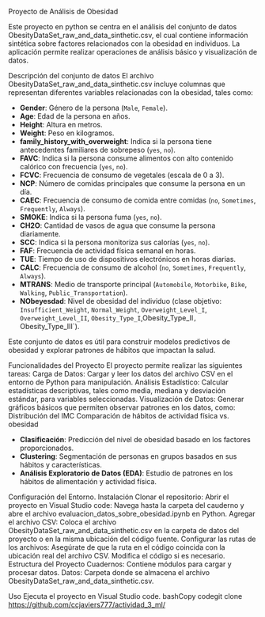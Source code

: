 Proyecto de Análisis de Obesidad

Este proyecto en python se centra en el análisis del conjunto de datos ObesityDataSet_raw_and_data_sinthetic.csv, el cual contiene información sintética sobre factores relacionados con la obesidad en individuos. La aplicación permite realizar operaciones de análisis básico y visualización de datos.

Descripción del conjunto de datos
El archivo ObesityDataSet_raw_and_data_sinthetic.csv incluye columnas que representan diferentes variables relacionadas con la obesidad, tales como:
- **Gender**: Género de la persona (`Male`, `Female`).
- **Age**: Edad de la persona en años.
- **Height**: Altura en metros.
- **Weight**: Peso en kilogramos.
- **family_history_with_overweight**: Indica si la persona tiene antecedentes familiares de sobrepeso (`yes`, `no`).
- **FAVC**: Indica si la persona consume alimentos con alto contenido calórico con frecuencia (`yes`, `no`).
- **FCVC**: Frecuencia de consumo de vegetales (escala de 0 a 3).
- **NCP**: Número de comidas principales que consume la persona en un día.
- **CAEC**: Frecuencia de consumo de comida entre comidas (`no`, `Sometimes`, `Frequently`, `Always`).
- **SMOKE**: Indica si la persona fuma (`yes`, `no`).
- **CH2O**: Cantidad de vasos de agua que consume la persona diariamente.
- **SCC**: Indica si la persona monitoriza sus calorías (`yes`, `no`).
- **FAF**: Frecuencia de actividad física semanal en horas.
- **TUE**: Tiempo de uso de dispositivos electrónicos en horas diarias.
- **CALC**: Frecuencia de consumo de alcohol (`no`, `Sometimes`, `Frequently`, `Always`).
- **MTRANS**: Medio de transporte principal (`Automobile`, `Motorbike`, `Bike`, `Walking`, `Public_Transportation`).
- **NObeyesdad**: Nivel de obesidad del individuo (clase objetivo: `Insufficient_Weight`, `Normal_Weight`, `Overweight_Level_I`, `Overweight_Level_II`, `Obesity_Type_I`,Obesity_Type_II`, `Obesity_Type_III`).

Este conjunto de datos es útil para construir modelos predictivos de obesidad y explorar patrones de hábitos que impactan la salud.

Funcionalidades del Proyecto
El proyecto permite realizar las siguientes tareas:
Carga de Datos: Cargar y leer los datos del archivo CSV en el entorno de Python para manipulación.
Análisis Estadístico: Calcular estadísticas descriptivas, tales como media, mediana y desviación estándar, para variables seleccionadas.
Visualización de Datos: Generar gráficos básicos que permiten observar patrones en los datos, como:
Distribución del IMC
Comparación de hábitos de actividad física vs. obesidad
- **Clasificación**: Predicción del nivel de obesidad basado en los factores proporcionados.
- **Clustering**: Segmentación de personas en grupos basados en sus hábitos y características.
- **Análisis Exploratorio de Datos (EDA)**: Estudio de patrones en los hábitos de alimentación y actividad física.

Configuración del Entorno.
Instalación
Clonar el repositorio:
Abrir el proyecto en Visual Studio code: Navega hasta la carpeta del cauderno y abre el archivo evaluacion_datos_sobre_obesidad.ipynb en Python.
Agregar el archivo CSV: Coloca el archivo ObesityDataSet_raw_and_data_sinthetic.csv en la carpeta de datos del proyecto o en la misma ubicación del código fuente.
Configurar las rutas de los archivos: Asegúrate de que la ruta en el código coincida con la ubicación real del archivo CSV. Modifica el código si es necesario.
Estructura del Proyecto
Cuadernos: Contiene módulos para cargar y procesar datos.
Datos: Carpeta donde se almacena el archivo ObesityDataSet_raw_and_data_sinthetic.csv.

Uso
Ejecuta el proyecto en Visual Studio code.
bashCopy codegit clone https://github.com/ccjaviers777/actividad_3_ml/